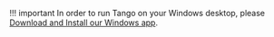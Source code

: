 !!! important
	In order to run Tango on your Windows desktop, please [Download and Install our Windows app](https://raw.githubusercontent.com/tangotargeting/tango-windows/master/tango-demo.exe).